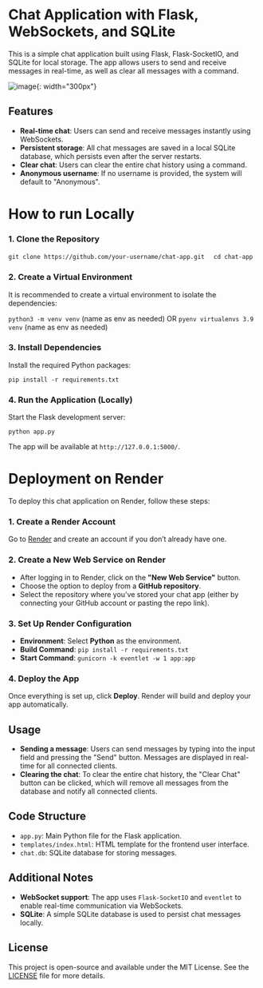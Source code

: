 # Chat Application with Flask, WebSockets, and SQLite

This is a simple chat application built using Flask, Flask-SocketIO, and SQLite for local storage. The app allows users to send and receive messages in real-time, as well as clear all messages with a command.

![image](https://github.com/user-attachments/assets/b0527f06-ba07-4a46-b6bc-c328328f2d6e){: width="300px"}

## Features

- **Real-time chat**: Users can send and receive messages instantly using WebSockets.
- **Persistent storage**: All chat messages are saved in a local SQLite database, which persists even after the server restarts.
- **Clear chat**: Users can clear the entire chat history using a command.
- **Anonymous username**: If no username is provided, the system will default to "Anonymous".

# How to run Locally

### 1. Clone the Repository

`git clone https://github.com/your-username/chat-app.git  `
`cd chat-app`

### 2. Create a Virtual Environment

It is recommended to create a virtual environment to isolate the dependencies:

`python3 -m venv venv` (name as env as needed)
OR
`pyenv virtualenvs 3.9 venv` (name as env as needed)

### 3. Install Dependencies

Install the required Python packages:

`pip install -r requirements.txt`

### 4. Run the Application (Locally)

Start the Flask development server:

`python app.py`

The app will be available at `http://127.0.0.1:5000/`.

# Deployment on Render

To deploy this chat application on Render, follow these steps:

### 1. Create a Render Account

Go to [Render](https://render.com) and create an account if you don’t already have one.

### 2. Create a New Web Service on Render

- After logging in to Render, click on the **"New Web Service"** button.
- Choose the option to deploy from a **GitHub repository**.
- Select the repository where you’ve stored your chat app (either by connecting your GitHub account or pasting the repo link).
  
### 3. Set Up Render Configuration

- **Environment**: Select **Python** as the environment.
- **Build Command**: `pip install -r requirements.txt`
- **Start Command**: `gunicorn -k eventlet -w 1 app:app`
  
### 4. Deploy the App

Once everything is set up, click **Deploy**. Render will build and deploy your app automatically.

## Usage

- **Sending a message**: Users can send messages by typing into the input field and pressing the "Send" button. Messages are displayed in real-time for all connected clients.
- **Clearing the chat**: To clear the entire chat history, the "Clear Chat" button can be clicked, which will remove all messages from the database and notify all connected clients.

## Code Structure

- `app.py`: Main Python file for the Flask application.
- `templates/index.html`: HTML template for the frontend user interface.
- `chat.db`: SQLite database for storing messages.

## Additional Notes

- **WebSocket support**: The app uses `Flask-SocketIO` and `eventlet` to enable real-time communication via WebSockets.
- **SQLite**: A simple SQLite database is used to persist chat messages locally.


## License

This project is open-source and available under the MIT License. See the [LICENSE](LICENSE) file for more details.
